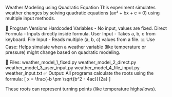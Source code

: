 Weather Modeling using Quadratic Equation
This experiment simulates weather changes by solving quadratic equations (ax² + bx + c = 0) using multiple input methods.

🔢 Program Versions
Hardcoded Variables - No input, values are fixed.
Direct Formula - Inputs directly inside formula.
User Input - Takes a, b, c from keyboard.
File Input - Reads multiple (a, b, c) values from a file.
📊 Use Case:
Helps simulate when a weather variable (like temperature or pressure) might change based on quadratic modeling.

📁 Files:
weather_model_1_fixed.py
weather_model_2_direct.py
weather_model_3_user_input.py
weather_model_4_file_input.py
weather_input.txt
✅ Output:
All programs calculate the roots using the formula: [ x = \frac{-b \pm \sqrt{b^2 - 4ac}}{2a} ]

These roots can represent turning points (like temperature highs/lows).
